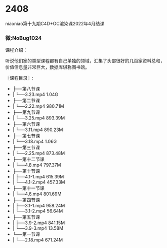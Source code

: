 # 2408
niaoniao第十九期C4D+OC渲染课2022年4月结课
### 微:NoBug1024 


课程介绍：

听说他们家的类型课程都有自己单独的领域，汇集了头部很好的几百家资料总和，价值信息量非常巨大，数据库堪称图书馆。

〖课程目录〗:

- ├──第八节课  
- |   └──3.23.mp4  1.04G
- ├──第二节课  
- |   └──2.22.mp4  980.71M
- ├──第九节课  
- |   └──3.25.mp4  893.39M
- ├──第六节课  
- |   └──3.11.mp4  890.23M
- ├──第七节课  
- |   └──3.18.mp4  1.06G
- ├──第三节课  
- |   └──2.25.mp4  873.48M
- ├──第十二节课  
- |   └──4.8.mp4  797.37M
- ├──第十节课  
- |   ├──4.1-1.mp4  615.39M
- |   └──4.1-2.mp4  457.33M
- ├──第十一节课  
- |   └──4,6.mp4  801.69M
- ├──第四节课  
- |   ├──3.1-1.mp4  958.24M
- |   └──3.1-2.mp4  56.64M
- ├──第五节课  
- |   ├──3.9-2.mp4  841.15M
- |   └──3.9-3.mp4  13.58M
- └──第一节课  
- |   └──2.18.mp4  671.24M
